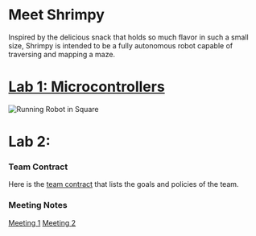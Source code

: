 # Meet Shrimpy

Inspired by the delicious snack that holds so much flavor in such a small size, Shrimpy is intended to be a fully autonomous robot capable of traversing and mapping a maze.

# [Lab 1: Microcontrollers](lab1.md)
![Running Robot in Square](https://thumbs.gfycat.com/BlandRashElk-size_restricted.gif)

# Lab 2:


### Team Contract
Here is the [team contract](teamcontract.mds) that lists the goals and policies of the team.
### Meeting Notes
[Meeting 1](Meeting_Sep_15)
[Meeting 2](ECE3400_Meeting_9_8.docx)
